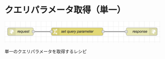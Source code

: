 # クエリパラメータ取得（単一）

![flow](https://github.com/Daiki-Kawanuma/nodered-recipes/blob/master/get-query-parameter/image.png)

単一のクエリパラメータを取得するレシピ
